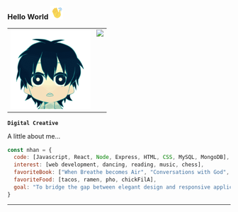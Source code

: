 ### Hello World <img src="waving.gif" width="30">

<table>
  <tr>
    <td valign="top"><img src="littledude.gif" width="180"/></td>
    <td valign="top"><img src="https://github-readme-stats.vercel.app/api?username=nhanng19&show_icons=true&theme=github_dark"/></td>
  </tr>
</table>

**`Digital Creative`**


A little about me...
```javascript
const nhan = {
  code: [Javascript, React, Node, Express, HTML, CSS, MySQL, MongoDB],
  interest: [web development, dancing, reading, music, chess],
  favoriteBook: ["When Breathe becomes Air", "Conversations with God", "Sapiens", "The Courage to be Disliked"],
  favoriteFood: [tacos, ramen, pho, chickFilA],
  goal: "To bridge the gap between elegant design and responsive application."
}
```
------------------



